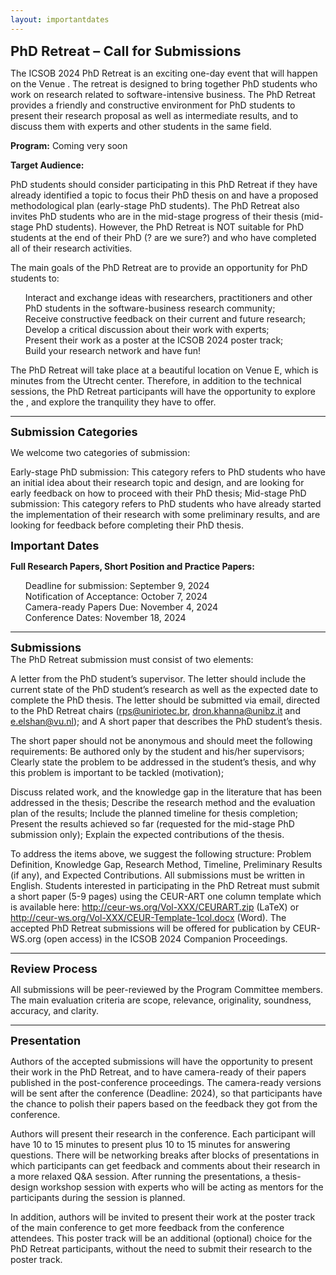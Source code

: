 ```yaml
---
layout: importantdates
---
```



<b style="font-size: 22px" id="CallForResearchPapers">PhD Retreat – Call for Submissions </b>

The ICSOB 2024 PhD Retreat is an exciting one-day event that will happen on the Venue <xxx>. The retreat is designed to bring together PhD students who work on research related to software-intensive business. The PhD Retreat provides a friendly and constructive environment for PhD students to present their research proposal as well as intermediate results, and to discuss them with experts and other students in the same field.

 
<b>Program:</b> Coming very soon

<b>Target Audience:</b>

PhD students should consider participating in this PhD Retreat if they have already identified a topic to focus their PhD thesis on and have a proposed methodological plan (early-stage PhD students). The PhD Retreat also invites PhD students who are in the mid-stage progress of their thesis (mid-stage PhD students). However, the PhD Retreat is NOT suitable for PhD students at the end of their PhD (? are we sure?)  and who have completed all of their research activities.

The main goals of the PhD Retreat are to provide an opportunity for PhD students to:

<ul style="list-style: none;">
  <li> Interact and exchange ideas with researchers, practitioners and other PhD students in the software-business research community; </li>
  <li> Receive constructive feedback on their current and future research; </li>
  <li> Develop a critical discussion about their work with experts; </li>
  <li> Present their work as a poster at the ICSOB 2024 poster track; </li>
  <li> Build your research network and have fun! </li>
</ul>

The PhD Retreat will take place at a beautiful location on  Venue <xxx>E, which is <xxx> minutes from the Utrecht center. Therefore, in addition to the technical sessions, the PhD Retreat participants will have the opportunity to explore the  <xxx>, and explore the tranquility they have to offer.

<hr>
<b style="font-size: 18px" id="SubmissionCategories">Submission Categories</b><br>

We welcome two categories of submission:

Early-stage PhD submission: This category refers to PhD students who have an initial idea about their research topic and design, and are looking for early feedback on how to proceed with their PhD thesis;
Mid-stage PhD submission:  This category refers to  PhD students who have already started the implementation of their research with some preliminary results, and are looking for feedback before completing their PhD thesis.   

<b style="font-size: 18px" id="ImportantDates">Important Dates</b><br>
<p class="lead">
    <p><b>Full Research Papers, Short Position and Practice Papers:</b>
    <ul style="list-style: none;">
    <li>Deadline for submission: September 9, 2024</li>
    <li>Notification of Acceptance: October 7, 2024</li>
    <li>Camera-ready Papers Due: November 4, 2024</li>
    <li>Conference Dates: November 18, 2024</li>
    </ul>
</p>

<hr>
<b style="font-size: 18px" id="Submissions">Submissions</b><br>
The PhD Retreat submission must consist of two elements:

A letter from the PhD student’s supervisor. The letter should include the current state of the PhD student’s research as well as the expected date to complete the PhD thesis. The letter should be submitted via email, directed to the PhD Retreat chairs (rps@uniriotec.br, dron.khanna@unibz.it and e.elshan@vu.nl); and A short paper that describes the PhD student’s thesis. 

The short paper should not be anonymous and should meet the following requirements:
Be authored only by the student and his/her supervisors;
Clearly state the problem to be addressed in the student’s thesis, and why this problem is important to be tackled (motivation);

Discuss related work, and the knowledge gap in the literature that has been addressed in the thesis;
Describe the research method and the evaluation plan of the results;
Include the planned timeline for thesis completion;
Present the results achieved so far (requested for the mid-stage PhD submission only);
Explain the expected contributions of the thesis.

To address the items above, we suggest the following structure: Problem Definition, Knowledge Gap, Research Method, Timeline, Preliminary Results (if any), and Expected Contributions. All submissions must be written in English.
Students interested in participating in the PhD Retreat must submit a short paper (5-9 pages) using the CEUR-ART one column template which is available here: http://ceur-ws.org/Vol-XXX/CEURART.zip (LaTeX) or http://ceur-ws.org/Vol-XXX/CEUR-Template-1col.docx (Word). The accepted PhD Retreat submissions will be offered for publication by CEUR-WS.org (open access) in the ICSOB 2024 Companion Proceedings.

<hr>
<b style="font-size: 18px" id="Reviewprocesss">Review Process</b><br>

All submissions will be peer-reviewed by the Program Committee members. The main evaluation criteria are scope, relevance, originality, soundness, accuracy, and clarity. 

<hr>
<b style="font-size: 18px" id="Presentation">Presentation</b><br>

Authors of the accepted submissions will have the opportunity to present their work in the PhD Retreat, and to have camera-ready of their papers published in the post-conference proceedings. The camera-ready versions will be sent after the conference (Deadline: 2024), so that participants have the chance to polish their papers based on the feedback they got from the conference. 

Authors will present their research in the conference. Each participant will have 10 to 15 minutes to present plus 10 to 15 minutes for answering questions. There will be networking breaks after blocks of  presentations in which participants can get feedback and comments about their research in a more relaxed Q&A session. After running the presentations, a thesis-design workshop session with experts who will be acting as mentors for the participants during the session is planned.   

In addition, authors will be invited to present their work at the poster track of the main conference to get more feedback from the conference attendees. This poster track will be an additional (optional) choice for the PhD Retreat participants, without the need to submit their research to the poster track. 
